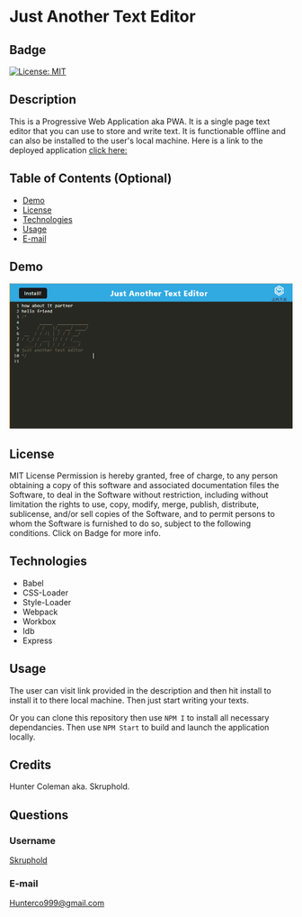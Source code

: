 # Just Another Text Editor
## Badge 
[![License: MIT](https://img.shields.io/badge/License-MIT-yellow.svg)](https://opensource.org/licenses/MIT)

## Description 
This is a Progressive Web Application aka PWA. It is a single page text editor that you can use to store and write text. It is functionable offline and can also be installed to the user's local machine. Here is a link to the deployed application [click here:](https://polar-sands-20731.herokuapp.com/)

## Table of Contents (Optional)
- [Demo](#demo)
- [License](#license)
- [Technologies](#technologies)
- [Usage](#usage)
- [E-mail](#e-mail)

## Demo
![App Screenshot](./assets/Jate.PNG)

## License
MIT License
Permission is hereby granted, free of charge, to any person obtaining a copy of this software and associated documentation files the Software, to deal in the Software without restriction, including without limitation the rights to use, copy, modify, merge, publish, distribute, sublicense, and/or sell copies of the Software, and to permit persons to whom the Software is furnished to do so, subject to the following conditions. Click on Badge for more info.

## Technologies
- Babel
- CSS-Loader
- Style-Loader
- Webpack
- Workbox
- Idb
- Express


## Usage
The user can visit link provided in the description and then hit install to install it to there local machine. Then just start writing your texts. 

Or you can clone this repository then use `NPM I` to install all necessary dependancies. Then use `NPM Start` to build and launch the application locally. 

## Credits
Hunter Coleman aka. Skruphold.

## Questions
### Username
<a href="https://github.com/Skruphold">Skruphold</a>
### E-mail
<a href="mailto: Hunterco999@gmail.com">Hunterco999@gmail.com</a>